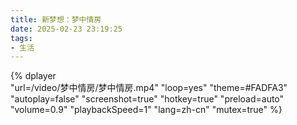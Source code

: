 ```yaml
---
title: 新梦想：梦中情房
date: 2025-02-23 23:19:25
tags:
- 生活
---
```



{%
    dplayer     
    "url=/video/梦中情房/梦中情房.mp4"
    "loop=yes"
    "theme=#FADFA3"
    "autoplay=false"
    "screenshot=true"
    "hotkey=true"
    "preload=auto"
    "volume=0.9"
    "playbackSpeed=1"
    "lang=zh-cn"
    "mutex=true"
%}